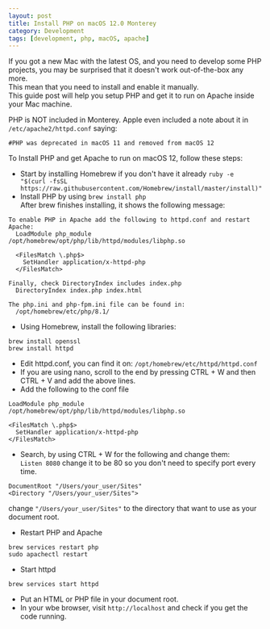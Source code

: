 ```yaml
---
layout: post
title: Install PHP on macOS 12.0 Monterey
category: Development
tags: [development, php, macOS, apache]
---
```

If you got a new Mac with the latest OS, and you need to develop some PHP projects, you may be surprised that it doesn't work out-of-the-box any more.  
This mean that you need to install and enable it manually.  
This guide post will help you setup PHP and get it to run on Apache inside your Mac machine.  

PHP is NOT included in Monterey. Apple even included a note about it in `/etc/apache2/httpd.conf` saying:
```
#PHP was deprecated in macOS 11 and removed from macOS 12
```

To Install PHP and get Apache to run on macOS 12, follow these steps:
- Start by installing Homebrew if you don't have it already
`ruby -e "$(curl -fsSL https://raw.githubusercontent.com/Homebrew/install/master/install)"`
- Install PHP by using `brew install php`  
After brew finishes installing, it shows the following message:  

```
To enable PHP in Apache add the following to httpd.conf and restart Apache:
  LoadModule php_module /opt/homebrew/opt/php/lib/httpd/modules/libphp.so

  <FilesMatch \.php$>
    SetHandler application/x-httpd-php
  </FilesMatch>

Finally, check DirectoryIndex includes index.php
  DirectoryIndex index.php index.html

The php.ini and php-fpm.ini file can be found in:
  /opt/homebrew/etc/php/8.1/
```
- Using Homebrew, install the following libraries:
```
brew install openssl
brew install httpd
```
- Edit httpd.conf, you can find it on: `/opt/homebrew/etc/httpd/httpd.conf`
- If you are using nano, scroll to the end by pressing CTRL + W and then CTRL + V and add the above lines.
- Add the following to the conf file

```
LoadModule php_module /opt/homebrew/opt/php/lib/httpd/modules/libphp.so

<FilesMatch \.php$>
  SetHandler application/x-httpd-php
</FilesMatch>
```
- Search, by using CTRL + W for the following and change them:  
`Listen 8080` change it to be 80 so you don't need to specify port every time.  
```
DocumentRoot "/Users/your_user/Sites"
<Directory "/Users/your_user/Sites">
```

change `"/Users/your_user/Sites"` to the directory that want to use as your document root.  

- Restart PHP and Apache
```
brew services restart php
sudo apachectl restart
```
- Start httpd
```
brew services start httpd
```
- Put an HTML or PHP file in your document root.
- In your wbe browser, visit `http://localhost` and check if you get the code running.
